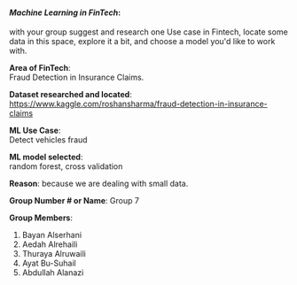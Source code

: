 
#### *Machine Learning in FinTech*:  
with your group suggest and research one Use case in Fintech, locate some data in this space, explore it a bit, and choose a model you'd like to work with.

**Area of FinTech**:  
Fraud Detection in Insurance Claims.

**Dataset researched and located**:  
https://www.kaggle.com/roshansharma/fraud-detection-in-insurance-claims

**ML Use Case**:  
Detect vehicles fraud 

**ML model selected**:  
random forest, cross validation

**Reason**: 
because we are dealing with small data.

**Group Number # or Name**: 
Group 7

**Group Members**: 
1. Bayan Alserhani
2. Aedah Alrehaili
3. Thuraya Alruwaili
4. Ayat Bu-Suhail
5. Abdullah Alanazi

